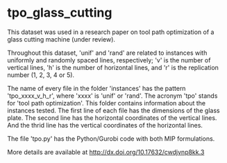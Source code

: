 # tpo_glass_cutting
This dataset was used in a research paper on tool path optimization of a glass cutting machine (under review).

Throughout this dataset, 'unif' and 'rand' are related to instances with uniformly and randomly spaced lines, respectively; 'v' is the number of vertical lines, 'h' is the number of horizontal lines, and 'r' is the replication number (1, 2, 3, 4 or 5).

The name of every file in the folder 'instances' has the pattern 'tpo_xxxx_v_h_r', where 'xxxx' is 'unif' or 'rand'. The acronym 'tpo' stands for 'tool path optimization'.
This folder contains information about the instances tested. The first line of each file has the dimensions of the glass plate. The second line has the horizontal coordinates of the vertical lines. And the thrid line has the vertical coordinates of the horizontal lines.

The file 'tpo.py' has the Python/Gurobi code with both MIP formulations.

More details are available at http://dx.doi.org/10.17632/cwdjvnp8kk.3
